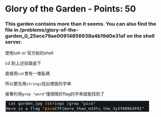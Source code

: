  # Glory of the Garden - Points: 50
 
### This garden contains more than it seems. You can also find the file in /problems/glory-of-the-garden_0_25ece79ae00914856938a4b19d0e31af on the shell server.


使用ssh or 官方給的shell

cd 到上述目錄底下

直接用```cat```會有一堆亂碼

所以要先用```strings```找出裡面的字串

接著利用```grep "word"```僅侷限於flag的字串就能找到了

![image](https://github.com/bohsiang/CTF_practice/blob/master/picoCTF2019/picture/Glory%20of%20the%20Garden.png)
